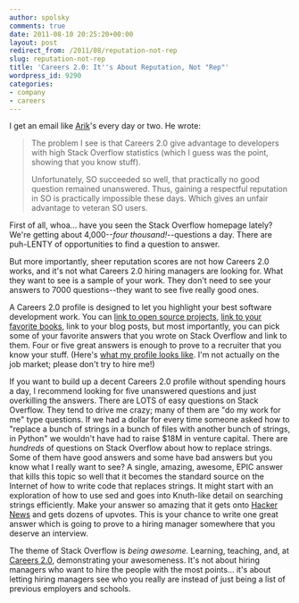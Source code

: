 ```yaml
---
author: spolsky
comments: true
date: 2011-08-10 20:25:20+00:00
layout: post
redirect_from: /2011/08/reputation-not-rep
slug: reputation-not-rep
title: 'Careers 2.0: It''s About Reputation, Not "Rep"'
wordpress_id: 9290
categories:
- company
- careers
---
```


I get an email like [Arik](http://blogs.microsoft.co.il/blogs/arik/)'s every day or two.  He wrote:



<blockquote>The problem I see is that Careers 2.0 give advantage to developers with high Stack Overflow statistics (which I guess was the point, showing that you know stuff).
 
Unfortunately, SO succeeded so well, that practically no good question remained unanswered. Thus, gaining a respectful reputation in SO is practically impossible these days. Which gives an unfair advantage to veteran SO users.</blockquote>



First of all, whoa... have you seen the Stack Overflow homepage lately? We're getting about 4,000--_four thousand!_--questions a day. There are puh-LENTY of opportunities to find a question to answer.

But more importantly, sheer reputation scores are not how Careers 2.0 works, and it's not what Careers 2.0 hiring managers are looking for. What they want to see is a sample of your work. They don't need to see your answers to 7000 questions--they want to see five really good ones.

A Careers 2.0 profile is designed to let you highlight your best software development work. You can [link to open source projects](http://blog.stackoverflow.com/2011/06/codeplex-and-other-gateway-drugs/), [link to your favorite books](http://blog.stackoverflow.com/2011/04/a-bookshelf-on-your-careers-2-0-profile/), link to your blog posts, but most importantly, you can pick some of your favorite answers that you wrote on Stack Overflow and link to them. Four or five great answers is enough to prove to a recruiter that you know your stuff. (Here's [what my profile looks like](http://careers.stackoverflow.com/spolsky). I'm not actually on the job market; please don't try to hire me!)

If you want to build up a decent Careers 2.0 profile without spending hours a day, I recommend looking for five unanswered questions and just overkilling the answers. There are LOTS of easy questions on Stack Overflow. They tend to drive me crazy; many of them are "do my work for me" type questions. If we had a dollar for every time someone asked how to "replace a bunch of strings in a bunch of files with another bunch of strings, in Python" we wouldn't have had to raise $18M in venture capital. There are _hundreds_ of questions on Stack Overflow about how to replace strings. Some of them have good answers and some have bad answers but you know what I really want to see? A single, amazing, awesome, EPIC answer that kills this topic so well that it becomes the standard source on the Internet of how to write code that replaces strings. It might start with an exploration of how to use sed and goes into Knuth-like detail on searching strings efficiently. Make your answer so amazing that it gets onto [Hacker News](http://news.ycombinator.com/) and gets dozens of upvotes. This is your chance to write one great answer which is going to prove to a hiring manager somewhere that you deserve an interview.

The theme of Stack Overflow is _being awesome._ Learning, teaching, and, at [Careers 2.0](http://careers.stackoverflow.com/), demonstrating your awesomeness. It's not about hiring managers who want to hire the people with the most points... it's about letting hiring managers see who you really are instead of just being a list of previous employers and schools.
